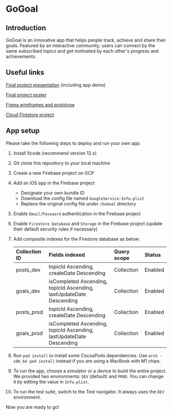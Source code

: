 # GoGoal
## Introduction

GoGoal is an innovative app that helps people track, achieve and share their goals. Featured by an interactive community, users can connect by the same subscribed topics and get motivated by each other's progress and achievements.

## Useful links

[Final project presentation](https://docs.google.com/presentation/d/1SRsgQ4quoIOuaUlc-RLGU8klx2Eesj9jjpp4KJIZx5U/edit?usp=sharing) (including app demo)

[Final project poster](https://drive.google.com/file/d/1HOKqadc8QaHQm11j3liEKsnSTrIhLoSs/view?usp=sharing)

[Figma wireframes and prototype](https://www.figma.com/file/BJBHb090zgX1U1znavqm7e/GoGoal!?node-id=0%3A1)

[Cloud Firestore project](https://console.firebase.google.com/u/0/project/gogoal-ea98f/overview)

## App setup

Please take the following steps to deploy and run your own app:

1. Install Xcode (recommend version 12.x)

2. Git clone this repository to your local machine

3. Create a new Firebase project on GCP

4. Add an iOS app in the Firebase project

   + Designate your own bundle ID
   + Download the config file named `GoogleService-Info.plist`
   + Replace the original config file under `/GoGoal` directory

5. Enable `Email/Password` authentication in the Firebase project

6. Enable `Firestore Database` and `Storage` in the Firebase project (update their default security rules if necessary)

7. Add composite indexes for the Firestore database as below:

   | Collection ID | Fields indexed                                               | Query scope | Status  |
   | :------------ | :----------------------------------------------------------- | :---------- | :------ |
   | posts_dev     | topicId Ascending, createDate Descending                     | Collection  | Enabled |
   | goals_dev     | isCompleted Ascending, topicId Ascending, lastUpdateDate Descending | Collection  | Enabled |
   | posts_prod    | topicId Ascending, createDate Descending                     | Collection  | Enabled |
   | goals_prod    | isCompleted Ascending, topicId Ascending, lastUpdateDate Descending | Collection  | Enabled |

8. Run `pod install` to install some CocoaPods dependencies. Use `arch -x86_64 pod install` instead if you are using a MacBook with M1 chips.

9. To run the app, choose a simulator or a device to build the entire project. We provided two environments: `DEV` (default) and `PROD`. You can change it by editing the value in `Info.plist`.

10. To run the test suite, switch to the Test navigator. It always uses the `DEV` environment.

Now you are ready to go!
